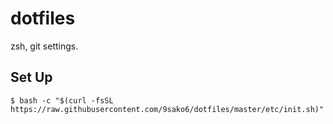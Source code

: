 # dotfiles

zsh, git settings.

## Set Up

    $ bash -c "$(curl -fsSL https://raw.githubusercontent.com/9sako6/dotfiles/master/etc/init.sh)"
